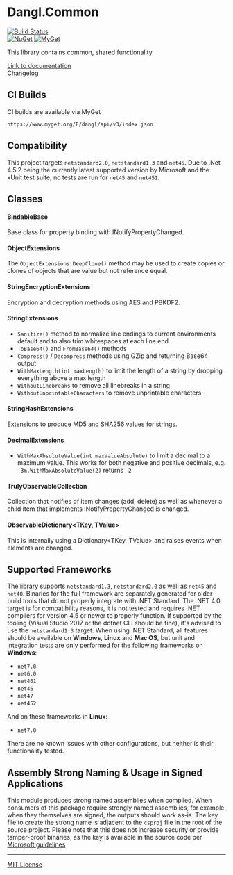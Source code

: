 # Dangl.Common
[![Build Status](https://jenkins.dangl.me/buildStatus/icon?job=GeorgDangl%2FDangl.Common%2Fdev)](https://jenkins.dangl.me/job/GeorgDangl/job/Dangl.Common/job/dev/)  
[![NuGet](https://img.shields.io/nuget/v/Dangl.Common.svg)](https://www.nuget.org/packages/Dangl.Common)
[![MyGet](https://img.shields.io/myget/dangl/v/Dangl.Common.svg)](https://www.myget.org/feed/dangl/package/nuget/Dangl.Common)

This library contains common, shared functionality.

[Link to documentation](https://docs.dangl-it.com/Projects/Dangl.Common)  
[Changelog](./CHANGELOG.md)  

## CI Builds

CI builds are available via MyGet

    https://www.myget.org/F/dangl/api/v3/index.json

## Compatibility

This project targets `netstandard2.0`, `netstandard1.3` and `net45`. Due to .Net 4.5.2 being the currently latest supported version
by Microsoft and the xUnit test suite, no tests are run for `net45` and `net451`.

## Classes

#### BindableBase
Base class for property binding with INotifyPropertyChanged.

#### ObjectExtensions

The `ObjectExtensions.DeepClone()` method may be used to create copies or clones of objects that are value but not reference equal.

#### StringEncryptionExtensions
Encryption and decryption methods using AES and PBKDF2.

#### StringExtensions
* `Sanitize()` method to normalize line endings to current environments default and to also trim whitespaces at each line end
* `ToBase64()` and `FromBase64()` methods
* `Compress()` / `Decompress` methods using GZip and returning Base64 output
* `WithMaxLength(int maxLength)` to limit the length of a string by dropping everything above a max length
* `WithoutLinebreaks` to remove all linebreaks in a string
* `WithoutUnprintableCharacters` to remove unprintable characters

#### StringHashExtensions
Extensions to produce MD5 and SHA256 values for strings.

#### DecimalExtensions
* `WithMaxAbsoluteValue(int maxValueAbsolute)` to limit a decimal to a maximum value. This works for both negative and positive decimals, e.g. `-3m.WithMaxAbsoluteValue(2)` returns `-2`

#### TrulyObservableCollection

Collection that notifies of item changes (add, delete) as well as whenever a child item that implements INotifyPropertyChanged is changed.

#### ObservableDictionary<TKey, TValue>

This is internally using a Dictionary<TKey, TValue> and raises events when elements are changed.

## Supported Frameworks

The library supports `netstandard1.3`, `netstandard2.0` as well as `net45` and `net40`. Binaries for the full framework are separately generated for older build tools that do not properly integrate with .NET Standard.
The .NET 4.0 target is for compatibility reasons, it is not tested and requires .NET compilers for version 4.5 or newer to properly function.
If supported by the tooling (Visual Studio 2017 or the dotnet CLI should be fine), it's advised to use the `netstandard1.3` target.
When using .NET Standard, all features should be available on **Windows**, **Linux** and **Mac OS**, but unit and integration tests are only performed for the following frameworks on **Windows**:
  - `net7.0`
  - `net6.0`
  - `net461`
  - `net46`
  - `net47`
  - `net452`

And on these frameworks in **Linux**:
  - `net7.0`

There are no known issues with other configurations, but neither is their functionality tested.

## Assembly Strong Naming & Usage in Signed Applications

This module produces strong named assemblies when compiled. When consumers of this package require strongly named assemblies, for example when they
themselves are signed, the outputs should work as-is.
The key file to create the strong name is adjacent to the `csproj` file in the root of the source project. Please note that this does not increase
security or provide tamper-proof binaries, as the key is available in the source code per 
[Microsoft guidelines](https://msdn.microsoft.com/en-us/library/wd40t7ad(v=vs.110).aspx)

---

[MIT License](LICENSE.md)
